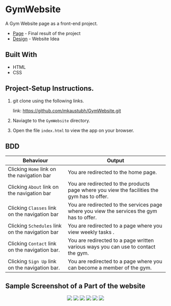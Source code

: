 # GymWebsite
A Gym Website page as a front-end project.
- [Page](https://mkaustubh.github.io/GymWebsite/#schedule-container) - Final result of the project
- [Design](https://github.com/mkaustubh/GymWebsite/blob/gh-pages/copyright.jpg) - Website Idea

##  Built With
*  HTML
*  CSS


## Project-Setup Instructions.

1. git clone using the following links.

   link: https://github.com/mkaustubh/GymWebsite.git

2. Naviagte to the `GymWebsite` directory.
3. Open the file `index.html` to view the app on your browser.

## BDD

| Behaviour | Output |
| --------- | ------ |
|Clicking `Home` link on the navigation bar|You are redirected to the home page.|
|Clicking `About` link on the navigation bar|You are redirected to the products page where you view the facilities the gym has to offer.|
|Clicking `Classes` link on the navigation bar|You are redirected to the services page where you view the services the gym has to offer.|
|Clicking `Schedules` link on the navigation bar|You are redirected to a page where you view weekly tasks .|
|Clicking `Contact` link on the navigation bar.|You are redirected to a page written various ways you can use to contact the gym.|
|Clicking `Sign Up` link on the navigation bar.|You are redirected to a page where you can become a member of the gym.|

## Sample Screenshot of a Part of the website

<div style="text-align:center">
    <img src="https://github.com/mkaustubh/GymWebsite/blob/gh-pages/landing%20image/1.jpeg">
    <img src="https://github.com/mkaustubh/GymWebsite/blob/gh-pages/landing%20image/2.jpeg">
    <img src="https://github.com/mkaustubh/GymWebsite/blob/gh-pages/landing%20image/3.jpeg">
    <img src="https://github.com/mkaustubh/GymWebsite/blob/gh-pages/landing%20image/4.jpeg">
    <img src="https://github.com/mkaustubh/GymWebsite/blob/gh-pages/landing%20image/5.jpeg">
    <img src="https://github.com/mkaustubh/GymWebsite/blob/gh-pages/landing%20image/6.jpeg">
</div>
